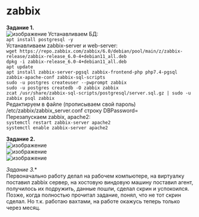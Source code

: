 # zabbix
**Задание 1.**  
![изображение](https://github.com/Copakaban/zabbix/assets/118304300/b990d28c-4329-48a1-a6a3-d163b6f44df5)
Устанавливаем БД:  
`apt install postgresql -y`  
Устанавливаем zabbix-server и web-server:  
`wget https://repo.zabbix.com/zabbix/6.0/debian/pool/main/z/zabbix-release/zabbix-release_6.0-4+debian11_all.deb`  
`dpkg -i zabbix-release_6.0-4+debian11_all.deb`  
`apt update`  
`apt install zabbix-server-pgsql zabbix-frontend-php php7.4-pgsql zabbix-apache-conf zabbix-sql-scripts`  
`sudo -u postgres createuser --pwprompt zabbix`  
`sudo -u postgres createdb -O zabbix zabbix`  
`zcat /usr/share/zabbix-sql-scripts/postgresql/server.sql.gz | sudo -u zabbix psql zabbix`  
Редактируем в файле (прописываем свой пароль) /etc/zabbix/zabbix_server.conf строку DBPassword=  
Перезапускаем zabbix, apache2:  
`systemctl restart zabbix-server apache2`  
`systemctl enable zabbix-server apache2`  

**Задание 2.**  
![изображение](https://github.com/Copakaban/zabbix/assets/118304300/302f1806-061e-4b0d-9bef-98247abae4e9)  
![изображение](https://github.com/Copakaban/zabbix/assets/118304300/3e889025-761c-4367-9938-22b001e66267)  
![изображение](https://github.com/Copakaban/zabbix/assets/118304300/01703654-52fd-4bca-a221-eb0fbdb178b1)  

**Задание 3*.**  
Первоначально работу делал на рабочем компьютере, на виртуалку поставил zabbix сервер, на хостовую виндовую машину поставил агент, получилось их подружить, данные пошли, сделал скрин и успокоился. Позже, когда полностью прочитал задание, понял, что не тот скрин сделал. Но т.к. работаю вахтами, на работе окажусь теперь только через месяц.
